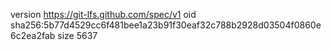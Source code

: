 version https://git-lfs.github.com/spec/v1
oid sha256:5b77d4529cc6f481bee1a23b91f30eaf32c788b2928d03504f0860e6c2ea2fab
size 5637
